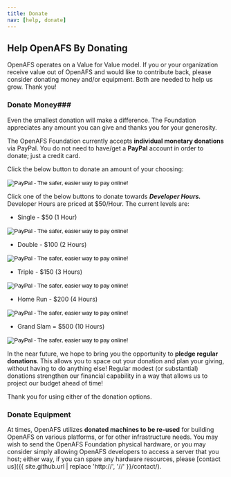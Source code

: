 ```yaml
---
title: Donate
nav: [help, donate]
---
```


## Help OpenAFS By Donating ##

OpenAFS operates on a Value for Value model. If you or your organization receive value out of OpenAFS and would like to contribute back, please consider donating money and/or equipment. Both are needed to help us grow. Thank you!

### Donate Money###

Even the smallest donation will make a difference. The Foundation appreciates any amount you can give and thanks you for your generosity.

The OpenAFS Foundation currently accepts **individual monetary donations** via PayPal. You do not need to have/get a **PayPal** account in order to donate; just a credit card.

Click the below button to donate an amount of your choosing:

<form action="https://www.paypal.com/cgi-bin/webscr" method="post" target="_top">
  <input type="hidden" name="cmd" value="_s-xclick">
  <input type="hidden" name="hosted_button_id" value="X2A746DUVWXC4">
  <input type="image" src="https://www.paypalobjects.com/en_US/i/btn/btn_donateCC_LG.gif"
         border="0" name="submit"
         alt="PayPal - The safer, easier way to pay online!">
  <img src="https://www.paypalobjects.com/en_US/i/scr/pixel.gif"
       alt="" border="0" width="1" height="1">
</form>

Click one of the below buttons to donate  towards ***Developer Hours.***  Developer Hours are priced at $50/Hour. The  current levels are:

* Single - $50 (1 Hour)

<form action="https://www.paypal.com/cgi-bin/webscr" method="post" target="_top">
<input type="hidden" name="cmd" value="_s-xclick">
<input type="hidden" name="hosted_button_id" value="7TCZLTQNKU2EY">
<input type="image" src="http://www.openafsfoundation.org/ui/img/single.png" border="0" name="submit" alt="PayPal - The safer, easier way to pay online!">
<img alt="" border="0" src="https://www.paypalobjects.com/en_US/i/scr/pixel.gif" width="1" height="1">
</form>

* Double - $100 (2 Hours)

<form action="https://www.paypal.com/cgi-bin/webscr" method="post" target="_top">
<input type="hidden" name="cmd" value="_s-xclick">
<input type="hidden" name="hosted_button_id" value="Z4VWNNDRVNCHN">
<input type="image" src="http://www.openafsfoundation.org/ui/img/double.png" border="0" name="submit" alt="PayPal - The safer, easier way to pay online!">
<img alt="" border="0" src="https://www.paypalobjects.com/en_US/i/scr/pixel.gif" width="1" height="1">
</form>

* Triple - $150 (3 Hours)

<form action="https://www.paypal.com/cgi-bin/webscr" method="post" target="_top">
<input type="hidden" name="cmd" value="_s-xclick">
<input type="hidden" name="hosted_button_id" value="ZKEAMB4C6ZY2A">
<input type="image" src="http://www.openafsfoundation.org/ui/img/triple.png" border="0" name="submit" alt="PayPal - The safer, easier way to pay online!">
<img alt="" border="0" src="https://www.paypalobjects.com/en_US/i/scr/pixel.gif" width="1" height="1">
</form>

* Home Run - $200 (4 Hours)

<form action="https://www.paypal.com/cgi-bin/webscr" method="post" target="_top">
<input type="hidden" name="cmd" value="_s-xclick">
<input type="hidden" name="hosted_button_id" value="GHRJRL4NVQS8N">
<input type="image" src="http://www.openafsfoundation.org/ui/img/homerun.png" border="0" name="submit" alt="PayPal - The safer, easier way to pay online!">
<img alt="" border="0" src="https://www.paypalobjects.com/en_US/i/scr/pixel.gif" width="1" height="1">
</form>

* Grand Slam = $500 (10 Hours)

<form action="https://www.paypal.com/cgi-bin/webscr" method="post" target="_top">
<input type="hidden" name="cmd" value="_s-xclick">
<input type="hidden" name="hosted_button_id" value="RNKWHFCC73XTN">
<input type="image" src="http://www.openafsfoundation.org/ui/img/grandslam.png" border="0" name="submit" alt="PayPal - The safer, easier way to pay online!">
<img alt="" border="0" src="https://www.paypalobjects.com/en_US/i/scr/pixel.gif" width="1" height="1">
</form>

In the near future, we hope to bring you the opportunity to **pledge regular donations**. This allows you to space out your donation and plan your giving, without having to do anything else!  Regular modest (or substantial) donations strengthen our financial capability in a way that allows us to project our budget ahead of time!  

Thank you for using either of the donation options.


### Donate Equipment ###

At times, OpenAFS utilizes **donated machines to be re-used** for building
OpenAFS on various platforms, or for other infrastructure needs. You may wish to
send the OpenAFS Foundation physical hardware, or you may consider simply allowing
OpenAFS developers to access a server that you host; either way, if you can spare any hardware resources, please [contact us]({{ site.github.url | replace 'http://', '//' }}/contact/).
